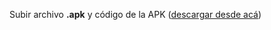 Subir archivo **.apk** y código de la APK ([descargar desde acá](http://appinventor.mit.edu/explore/support/sharing-code.html))
